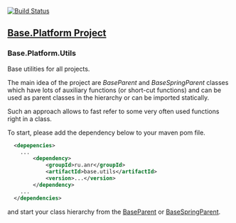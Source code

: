 [![Build Status](https://travis-ci.org/anr-ru/base.utils.svg?branch=master)](https://travis-ci.org/anr-ru/base.utils)


## [Base.Platform Project](https://github.com/anr-ru/base.platform.parent)

### Base.Platform.Utils

Base utilities for all projects. 

The main idea of the project are *BaseParent* and *BaseSpringParent* classes which have lots of auxiliary functions (or
short-cut functions) and can be used as parent classes in the hierarchy or can be imported statically.

Such an approach allows to fast refer to some very often used functions right in a class.

To start, please add the dependency below to your maven pom file.
```xml
  <depepencies>
    ...
        <dependency>
            <groupId>ru.anr</groupId>
            <artifactId>base.utils</artifactId>
            <version>...</version>
        </dependency>
    ...
  </dependencies>
```
and start your class hierarchy from the [BaseParent](./src/main/java/ru/anr/base/BaseParent.java) or
[BaseSpringParent](./src/main/java/ru/anr/base/BaseSpringParent.java).
